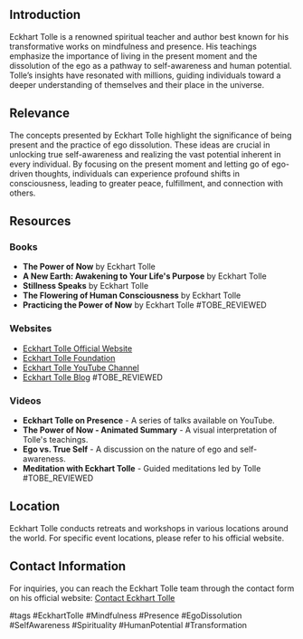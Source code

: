 ## Introduction
Eckhart Tolle is a renowned spiritual teacher and author best known for his transformative works on mindfulness and presence. His teachings emphasize the importance of living in the present moment and the dissolution of the ego as a pathway to self-awareness and human potential. Tolle’s insights have resonated with millions, guiding individuals toward a deeper understanding of themselves and their place in the universe.

## Relevance
The concepts presented by Eckhart Tolle highlight the significance of being present and the practice of ego dissolution. These ideas are crucial in unlocking true self-awareness and realizing the vast potential inherent in every individual. By focusing on the present moment and letting go of ego-driven thoughts, individuals can experience profound shifts in consciousness, leading to greater peace, fulfillment, and connection with others.

## Resources

### Books
- **The Power of Now** by Eckhart Tolle
- **A New Earth: Awakening to Your Life's Purpose** by Eckhart Tolle
- **Stillness Speaks** by Eckhart Tolle
- **The Flowering of Human Consciousness** by Eckhart Tolle
- **Practicing the Power of Now** by Eckhart Tolle #TOBE_REVIEWED

### Websites
- [Eckhart Tolle Official Website](https://www.eckharttolle.com)
- [Eckhart Tolle Foundation](https://www.eckharttollefoundation.org)
- [Eckhart Tolle YouTube Channel](https://www.youtube.com/user/EckhartTolle)
- [Eckhart Tolle Blog](https://www.eckharttolle.com/blog) #TOBE_REVIEWED

### Videos
- **Eckhart Tolle on Presence** - A series of talks available on YouTube.
- **The Power of Now - Animated Summary** - A visual interpretation of Tolle's teachings.
- **Ego vs. True Self** - A discussion on the nature of ego and self-awareness.
- **Meditation with Eckhart Tolle** - Guided meditations led by Tolle #TOBE_REVIEWED

## Location
Eckhart Tolle conducts retreats and workshops in various locations around the world. For specific event locations, please refer to his official website.

## Contact Information
For inquiries, you can reach the Eckhart Tolle team through the contact form on his official website: [Contact Eckhart Tolle](https://www.eckharttolle.com/contact)

#tags 
#EckhartTolle #Mindfulness #Presence #EgoDissolution #SelfAwareness #Spirituality #HumanPotential #Transformation
